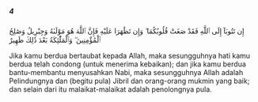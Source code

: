 ##### 4

<span class="ayah">إِن تَتُوبَآ إِلَى ٱللَّهِ فَقَدْ صَغَتْ قُلُوبُكُمَا ۖ وَإِن تَظَٰهَرَا عَلَيْهِ فَإِنَّ ٱللَّهَ هُوَ مَوْلَىٰهُ وَجِبْرِيلُ وَصَٰلِحُ ٱلْمُؤْمِنِينَ ۖ وَٱلْمَلَٰٓئِكَةُ بَعْدَ ذَٰلِكَ ظَهِيرٌ</span>

<span class="ayah_translation">Jika kamu berdua bertaubat kepada Allah, maka sesungguhnya hati kamu berdua telah condong (untuk menerima kebaikan); dan jika kamu berdua bantu-membantu menyusahkan Nabi, maka sesungguhnya Allah adalah Pelindungnya dan (begitu pula) Jibril dan orang-orang mukmin yang baik; dan selain dari itu malaikat-malaikat adalah penolongnya pula.</span>
